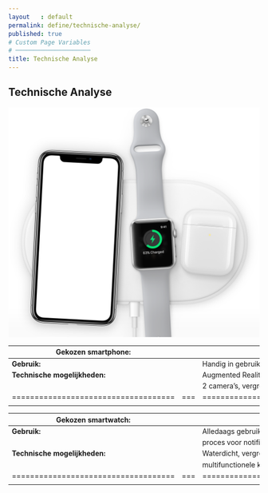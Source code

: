 ```yaml
---
layout   : default
permalink: define/technische-analyse/
published: true
# Custom Page Variables
# ─────────────────────
title: Technische Analyse
---
```


Technische Analyse
------------------


<img src="../../images/tech.png" alt="tech" class="images2">

<br>

**Gekozen smartphone:**             |   |   Iphone X                                     |
------------------------------------|---|------------------------------------------------|
**Gebruik:**			            |   |Handig in gebruik, alledaags gebruik, muziek    |
**Technische mogelijkheden:**	    |   |Augmented Reality, volumeknoppen,               |
					                |   |2 camera’s, vergrendelknop                      |
====================================|===|================================================|
                                    |   |                                                |


**Gekozen smartwatch:**             |   |   Apple watch series 3                         |
------------------------------------|---|------------------------------------------------|
**Gebruik:**			            |   |Alledaags gebruik, sport, vergemakkelijkt het   |
                                    |   |proces voor notificaties te controleren         |
**Technische mogelijkheden:**	    |   |Waterdicht, vergrendelknop,                     |
					                |   |multifunctionele knop, hartslagmonitor, bellen  |
====================================|===|================================================|
                                    |   |                                                |